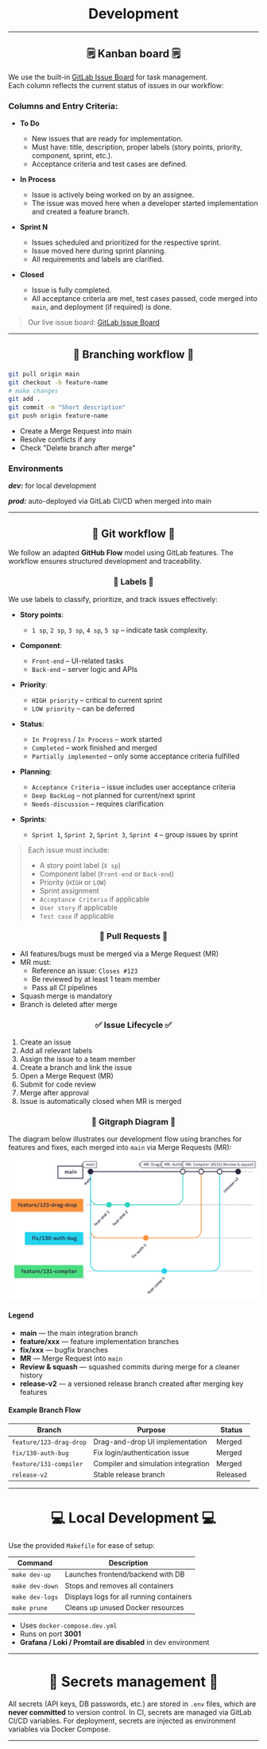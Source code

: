 
# <div align="center"> ️Development </div>

---

## <div align="center"> 🗒️ Kanban board 🗒️ </div>

We use the built-in [GitLab Issue Board](https://gitlab.pg.innopolis.university/team-45/visual-circuit-designer/-/boards) for task management.  
Each column reflects the current status of issues in our workflow:

### Columns and Entry Criteria:

- **To Do**
    - New issues that are ready for implementation.
    - Must have: title, description, proper labels (story points, priority, component, sprint, etc.).
    - Acceptance criteria and test cases are defined.

- **In Process**
    - Issue is actively being worked on by an assignee.
    - The issue was moved here when a developer started implementation and created a feature branch.

- **Sprint N**
    - Issues scheduled and prioritized for the respective sprint.
    - Issue moved here during sprint planning.
    - All requirements and labels are clarified.

- **Closed**
    - Issue is fully completed.
    - All acceptance criteria are met, test cases passed, code merged into `main`, and deployment (if required) is done.

> Our live issue board: [GitLab Issue Board](https://gitlab.pg.innopolis.university/team-45/visual-circuit-designer/-/boards)

---

## <div align="center"> 🔨 Branching workflow 🔨 </div>

```bash
git pull origin main
git checkout -b feature-name
# make changes
git add .
git commit -m "Short description"
git push origin feature-name
```
- Create a Merge Request into main
- Resolve conflicts if any
- Check "Delete branch after merge"
### Environments
_**dev:**_ for local development

_**prod:**_ auto-deployed via GitLab CI/CD when merged into main

---

## <div align="center"> 💾 Git workflow 💾 </div>

We follow an adapted **GitHub Flow** model using GitLab features. The workflow ensures structured development and traceability.

### <div align="center"> 🔖 Labels 🔖 </div>

We use labels to classify, prioritize, and track issues effectively:

- **Story points**:
    - `1 sp`, `2 sp`, `3 sp`, `4 sp`, `5 sp` – indicate task complexity.

- **Component**:
    - `Front-end` – UI-related tasks
    - `Back-end` – server logic and APIs

- **Priority**:
    - `HIGH priority` – critical to current sprint
    - `LOW priority` – can be deferred

- **Status**:
    - `In Progress` / `In Process` – work started
    - `Completed` – work finished and merged
    - `Partially implemented` – only some acceptance criteria fulfilled

- **Planning**:
    - `Acceptance Criteria` – issue includes user acceptance criteria
    - `Deep BackLog` – not planned for current/next sprint
    - `Needs-discussion` – requires clarification

- **Sprints**:
    - `Sprint 1`, `Sprint 2`, `Sprint 3`, `Sprint 4` – group issues by sprint

> Each issue must include:
> - A story point label (`X sp`)
> - Component label (`Front-end` or `Back-end`)
> - Priority (`HIGH` or `LOW`)
> - Sprint assignment
> - `Acceptance Criteria` if applicable
> - `User story` if applicable
> - `Test case` if applicable



### <div align="center"> 🚀 Pull Requests 🚀 </div>

- All features/bugs must be merged via a Merge Request (MR)
- MR must:
    - Reference an issue: `Closes #123`
    - Be reviewed by at least 1 team member
    - Pass all CI pipelines
- Squash merge is mandatory
- Branch is deleted after merge


### <div align="center"> ✅ Issue Lifecycle ✅ </div>

1. Create an issue
2. Add all relevant labels
3. Assign the issue to a team member
4. Create a branch and link the issue
5. Open a Merge Request (MR)
6. Submit for code review
7. Merge after approval
8. Issue is automatically closed when MR is merged



### <div align="center"> 🧭 Gitgraph Diagram 🧭 </div>

The diagram below illustrates our development flow using branches for features and fixes, each merged into `main` via Merge Requests (MR):

![Deployment Diagram](./dia.png)

####  Legend

- **main** — the main integration branch
- **feature/xxx** — feature implementation branches
- **fix/xxx** — bugfix branches
- **MR** — Merge Request into `main`
- **Review & squash** — squashed commits during merge for a cleaner history
- **release-v2** — a versioned release branch created after merging key features

####  Example Branch Flow

| Branch                 | Purpose                              | Status   |
|------------------------|--------------------------------------|----------|
| `feature/123-drag-drop`| Drag-and-drop UI implementation      |  Merged |
| `fix/130-auth-bug`     | Fix login/authentication issue       |  Merged |
| `feature/131-compiler` | Compiler and simulation integration  |  Merged |
| `release-v2`           | Stable release branch                |  Released |

---

# <div align="center"> 💻 Local Development 💻 </div>

Use the provided `Makefile` for ease of setup:

| Command         | Description                                 |
|----------------|---------------------------------------------|
| `make dev-up`   | Launches frontend/backend with DB           |
| `make dev-down` | Stops and removes all containers            |
| `make dev-logs` | Displays logs for all running containers    |
| `make prune`    | Cleans up unused Docker resources           |

- Uses `docker-compose.dev.yml`
- Runs on port **3001**
- **Grafana / Loki / Promtail are disabled** in dev environment

---

# <div align="center"> 📁 Secrets management 📁 </div>
All secrets (API keys, DB passwords, etc.) are stored in `.env` files, which are **never committed** to version control. In CI, secrets are managed via GitLab CI/CD variables. For deployment, secrets are injected as environment variables via Docker Compose.

---
